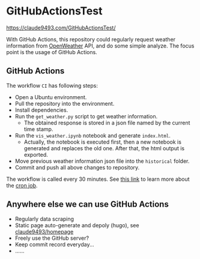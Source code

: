 # GitHubActionsTest

https://claude9493.com/GitHubActionsTest/

With GitHub Actions, this repository could regularly request weather information from [OpenWeather](https://openweathermap.org/) API, and do some simple analyze. The focus point is the usage of GitHub Actions.

## GitHub Actions

The workflow `CI` has following steps:
- Open a Ubuntu environment.
- Pull the repository into the environment.
- Install dependencies.
- Run the `get_weather.py` script to get weather information.
  - The obtained response is stored in a json file named by the current time stamp.
- Run the `vis_weather.ipynb` notebook and generate `index.html`.
  - Actually, the notebook is executed first, then a new notebook is generated and replaces the old one. After that, the html output is exported.
- Move previous weather information json file into the `historical` folder.
- Commit and push all above changes to repository.

The workflow is called every 30 minutes. See [this link](https://crontab.guru/every-1-hour) to learn more about the [cron job](https://en.wikipedia.org/wiki/Cron).

## Anywhere else we can use GitHub Actions

- Regularly data scraping
- Static page auto-generate and depoly (hugo), see [claude9493/homepage](https://github.com/claude9493/homepage)
- Freely use the GitHub server?
- Keep commit record everyday...
- ......
